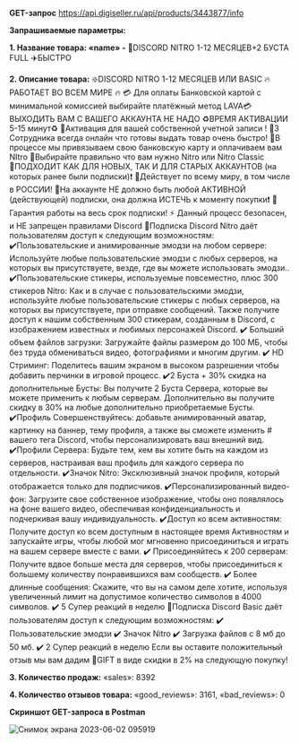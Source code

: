 **GET-запрос** https://api.digiseller.ru/api/products/3443877/info

**Запрашиваемые параметры:**

**1. Название товара: «name» -** 💎DISCORD NITRO 1-12 МЕСЯЦЕВ+2 БУСТА FULL ✈️БЫСТРО

**2. Описание товара:**
 ❇️DISCORD NITRO 1-12 МЕСЯЦЕВ ИЛИ BASIC
🔥 РАБОТАЕТ ВО ВСЕМ МИРЕ 🔥
💳 Для оплаты Банковской картой c минимальной комиссией выбирайте платёжный метод LAVA💳
ВЫХОДИТЬ ВАМ С ВАШЕГО АККАУНТА НЕ НАДО
♻️ВРЕМЯ АКТИВАЦИИ 5-15 минут♻️
🔷Активация для вашей собственной учетной записи !
🔷3 Сотрудника всегда онлайн что готовы выдать товар очень быстро!
🔷В процессе мы привязываем свою банковскую карту и оплачиваем вам NItro
🔷Выбирайте правильно что вам нужно Nitro или Nitro Classic 
🔷ПОДХОДИТ КАК ДЛЯ НОВЫХ, ТАК И ДЛЯ СТАРЫХ АККАУНТОВ (на которых ранее были подписки)❗
🔷Действует по всему миру, в том числе в РОССИИ!
🔷На аккаунте НЕ должно быть любой АКТИВНОЙ (действующей) подписки, она должна ИСТЕЧЬ к моменту покупки❗
🔷 Гарантия работы на весь срок подписки!
⚡ Данный процесс безопасен, и НЕ запрещен правилами Discord </delivery></attention><attention><delivery>
🔷Подписка Discord Nitro даёт пользователям доступ к следующим возможностям:
✔️Пользовательские и анимированные эмодзи на любом сервере: Используйте любые пользовательские эмодзи с любых серверов, на которых вы присутствуете, везде, где вы можете использовать эмодзи..
✔️Пользовательские стикеры, используемые повсеместно, плюс 300 стикеров Nitro: Как и в случае с пользовательскими эмодзи, используйте любые пользовательские стикеры с любых серверов, на которых вы присутствуете, при отправке сообщений. Также получите доступ к нашим собственным 300 стикерам, созданным в Discord, с изображением известных и любимых персонажей Discord.
✔️ Больший объем файлов загрузки: Загружайте файлы размером до 100 МБ, чтобы без труда обмениваться видео, фотографиями и многим другим.
✔️ HD Стриминг: Поделитесь вашим экраном в высоком разрешении чтобы добавить перчинки в игровой процесс.
✔️2 Буста + 30% скидка на дополнительные Бусты: Вы получите 2 Буста Сервера, которые вы можете применить к любым серверам. Дополнительно вы получите скидку в 30% на любые дополнительно приобретаемые Бусты.
✔️Профиль Совершенствуйтесь: добавьте анимированный аватар, картинку на баннер, тему профиля, а также вы сможете изменить # вашего тега Discord, чтобы персонализировать ваш внешний вид.
✔️Профили Сервера: Будьте тем, кем вы хотите быть на каждом из серверов, настраивая ваш профиль для каждого сервера по отдельности.
✔️Значок Nitro: Эксклюзивный значок профиля, который отображается только для подписчиков.
✔️Персонализированный видео-фон: Загрузите свое собственное изображение, чтобы оно появлялось на фоне вашего видео, обеспечивая конфиденциальность и подчеркивая вашу индивидуальность.
✔️Доступ ко всем активностям: Получите доступ ко всем доступным в настоящее время Активностям и запускайте игры, чтобы любой мог мгновенно присоединиться и играть на вашем сервере вместе с вами.
✔️ Присоединяйтесь к 200 серверам: Получите вдвое больше места для серверов, чтобы присоединиться к большему количеству понравившихся вам сообществ.
✔️ Более длинные сообщения: Скажите, что вы на самом деле хотите, используя увеличенный лимит на допустимое количество символов в 4000 символов.
✔️ 5 Супер реакций в неделю
🔷Подписка Discord Basic даёт пользователям доступ к следующим возможностям:
✔️ Пользовательские эмодзи
✔️ Значок Nitro
✔️ Загрузка файлов с 8 мб до 50 мб.
✔️ 2 Супер реакций в неделю
Если вы оставите положительный отзыв мы вам дадим 🎁GIFT в виде скидки в 2% на следующую покупку!
 
**3. Количество продаж:** «sales»: 8392
 
**4. Количество отзывов товара:** 	«good_reviews»: 3161, «bad_reviews»: 0
 
 **Скриншот GET-запроса в Postman**
 
![Снимок экрана 2023-06-02 095919](https://github.com/Kuroi22aida/Test-task-GGsel.net/assets/102971958/da6f40d2-7e12-4e3b-b0ce-19dfe91e3940)


